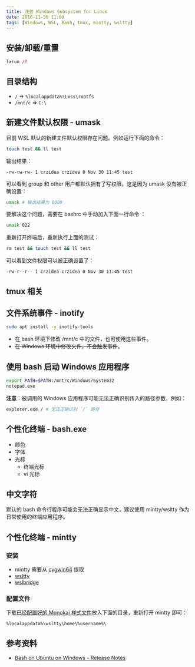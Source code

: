 ```yaml
---
title: 浅尝 Windows Subsystem for Linux
date: 2016-11-30 11:00
tags: [Windows, WSL, Bash, tmux, mintty, wsltty]
---
```


## 安装/卸载/重置

```ps
lxrun /?
```

## 目录结构

- `/` => `%localappdata%\Lxss\rootfs`
- `/mnt/c` => `C:\`

## 新建文件默认权限 - umask

目前 WSL 默认的新建文件默认权限存在问题。例如运行下面的命令：

```sh
touch test && ll test
```

输出结果：

```
-rw-rw-rw- 1 crzidea crzidea 0 Nov 30 11:45 test
```

可以看到 group 和 other 用户都默认拥有了写权限。这是因为 umask 没有被正确设置：

```sh
umask # 输出结果为 0000
```

要解决这个问题，需要在 bashrc 中手动加入下面一行命令
：
```sh
umask 022
```

重新打开终端后，重新执行上面的测试：

```sh
rm test && touch test && ll test
```

可以看到文件权限可以被正确设置了：

```
-rw-r--r-- 1 crzidea crzidea 0 Nov 30 11:45 test
```

## tmux 相关


## 文件系统事件 - inotify

```sh
sudo apt install -y inotify-tools
```

- 在 bash 环境下修改 /mnt/c 中的文件，也可使用这些事件。
- ~~在 Windows 环境中修改文件，不会触发事件~~。

## 使用 bash 启动 Windows 应用程序

```sh
export PATH=$PATH:/mnt/c/Windows/System32
notepad.exe
```

**注意**：被调用的 Windows 应用程序可能无法正确识别传入的路径参数，例如：

```sh
explorer.exe / # 无法正确识别 `/` 路径
```

## 个性化终端 - bash.exe

- 颜色
- 字体
- 光标
  - 终端光标
  - vi 光标

## 中文字符

默认的 bash 命令行程序可能会无法正确显示中文，建议使用 mintty/wsltty 作为日常使用的终端应用程序。

## 个性化终端 - mintty

### 安装

- mintty 需要从 [cygwin64](cygwin64) 提取
- [wsltty](https://github.com/mintty/wsltty)
- [wslbridge](https://github.com/rprichard/wslbridge/releases)

### 配置文件

下载[已经配置好的 Monokai 样式文件](https://github.com/crzidea/confbook/blob/master/.minttyrc)放入下面的目录，重新打开 mintty 即可：

```
%localappdata%\wsltty\home\%username%\
```

## 参考资料

- [Bash on Ubuntu on Windows - Release Notes](https://msdn.microsoft.com/en-us/commandline/wsl/release_notes)
